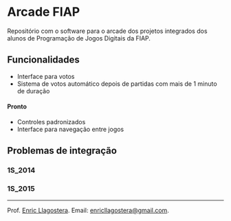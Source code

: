 # Arcade FIAP

Repositório com o software para o arcade dos projetos integrados dos alunos de Programação de Jogos Digitais da FIAP.

## Funcionalidades

- Interface para votos
- Sistema de votos automático depois de partidas com mais de 1 minuto de duração

#### Pronto

- Controles padronizados
- Interface para navegação entre jogos


## Problemas de integração

### 1S_2014

### 1S_2015

---

Prof. [Enric Llagostera](http://enric.llagostera.com.br).
Email: enricllagostera@gmail.com.

